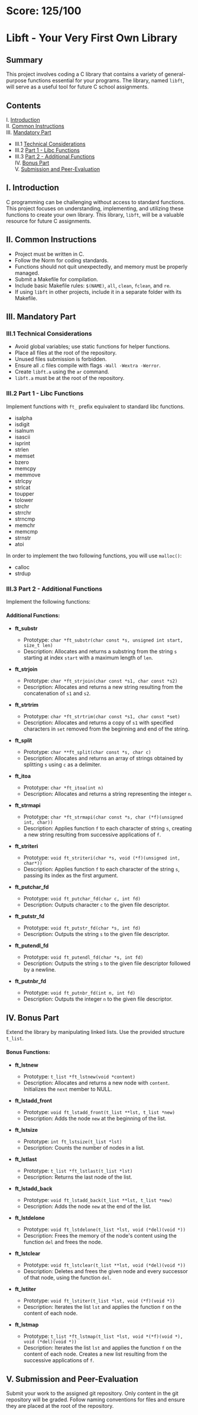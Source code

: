 # Score: 125/100

# Libft - Your Very First Own Library

## Summary
This project involves coding a C library that contains a variety of general-purpose functions essential for your programs. The library, named `libft`, will serve as a useful tool for future C school assignments.

## Contents
I. [Introduction](#introduction)  
II. [Common Instructions](#common-instructions)  
III. [Mandatory Part](#mandatory-part)  
   - III.1 [Technical Considerations](#technical-considerations)  
   - III.2 [Part 1 - Libc Functions](#part-1---libc-functions)  
   - III.3 [Part 2 - Additional Functions](#part-2---additional-functions)  
IV. [Bonus Part](#bonus-part)  
V. [Submission and Peer-Evaluation](#submission-and-peer-evaluation)

## I. Introduction
C programming can be challenging without access to standard functions. This project focuses on understanding, implementing, and utilizing these functions to create your own library. This library, `libft`, will be a valuable resource for future C assignments.

## II. Common Instructions
- Project must be written in C.
- Follow the Norm for coding standards.
- Functions should not quit unexpectedly, and memory must be properly managed.
- Submit a Makefile for compilation.
- Include basic Makefile rules: `$(NAME)`, `all`, `clean`, `fclean`, and `re`.
- If using `libft` in other projects, include it in a separate folder with its Makefile.

## III. Mandatory Part
### III.1 Technical Considerations
- Avoid global variables; use static functions for helper functions.
- Place all files at the root of the repository.
- Unused files submission is forbidden.
- Ensure all .c files compile with flags `-Wall -Wextra -Werror`.
- Create `libft.a` using the `ar` command.
- `libft.a` must be at the root of the repository.

### III.2 Part 1 - Libc Functions
Implement functions with `ft_` prefix equivalent to standard libc functions.

- isalpha
- isdigit
- isalnum
- isascii
- isprint
- strlen
- memset
- bzero
- memcpy
- memmove
- strlcpy
- strlcat
- toupper
- tolower
- strchr
- strrchr
- strncmp
- memchr
- memcmp
- strnstr
- atoi

In order to implement the two following functions, you will use `malloc()`:

- calloc
- strdup 

### III.3 Part 2 - Additional Functions
Implement the following functions:

#### Additional Functions:
- **ft_substr**
  - Prototype: `char *ft_substr(char const *s, unsigned int start, size_t len)`
  - Description: Allocates and returns a substring from the string `s` starting at index `start` with a maximum length of `len`.

- **ft_strjoin**
  - Prototype: `char *ft_strjoin(char const *s1, char const *s2)`
  - Description: Allocates and returns a new string resulting from the concatenation of `s1` and `s2`.

- **ft_strtrim**
  - Prototype: `char *ft_strtrim(char const *s1, char const *set)`
  - Description: Allocates and returns a copy of `s1` with specified characters in `set` removed from the beginning and end of the string.

- **ft_split**
  - Prototype: `char **ft_split(char const *s, char c)`
  - Description: Allocates and returns an array of strings obtained by splitting `s` using `c` as a delimiter.

- **ft_itoa**
  - Prototype: `char *ft_itoa(int n)`
  - Description: Allocates and returns a string representing the integer `n`.

- **ft_strmapi**
  - Prototype: `char *ft_strmapi(char const *s, char (*f)(unsigned int, char))`
  - Description: Applies function `f` to each character of string `s`, creating a new string resulting from successive applications of `f`.

- **ft_striteri**
  - Prototype: `void ft_striteri(char *s, void (*f)(unsigned int, char*))`
  - Description: Applies function `f` to each character of the string `s`, passing its index as the first argument.

- **ft_putchar_fd**
  - Prototype: `void ft_putchar_fd(char c, int fd)`
  - Description: Outputs character `c` to the given file descriptor.

- **ft_putstr_fd**
  - Prototype: `void ft_putstr_fd(char *s, int fd)`
  - Description: Outputs the string `s` to the given file descriptor.

- **ft_putendl_fd**
  - Prototype: `void ft_putendl_fd(char *s, int fd)`
  - Description: Outputs the string `s` to the given file descriptor followed by a newline.

- **ft_putnbr_fd**
  - Prototype: `void ft_putnbr_fd(int n, int fd)`
  - Description: Outputs the integer `n` to the given file descriptor.

## IV. Bonus Part
Extend the library by manipulating linked lists. Use the provided structure `t_list`.

#### Bonus Functions:
- **ft_lstnew**
  - Prototype: `t_list *ft_lstnew(void *content)`
  - Description: Allocates and returns a new node with `content`. Initializes the `next` member to NULL.

- **ft_lstadd_front**
  - Prototype: `void ft_lstadd_front(t_list **lst, t_list *new)`
  - Description: Adds the node `new` at the beginning of the list.

- **ft_lstsize**
  - Prototype: `int ft_lstsize(t_list *lst)`
  - Description: Counts the number of nodes in a list.

- **ft_lstlast**
  - Prototype: `t_list *ft_lstlast(t_list *lst)`
  - Description: Returns the last node of the list.

- **ft_lstadd_back**
  - Prototype: `void ft_lstadd_back(t_list **lst, t_list *new)`
  - Description: Adds the node `new` at the end of the list.

- **ft_lstdelone**
  - Prototype: `void ft_lstdelone(t_list *lst, void (*del)(void *))`
  - Description: Frees the memory of the node's content using the function `del` and frees the node.

- **ft_lstclear**
  - Prototype: `void ft_lstclear(t_list **lst, void (*del)(void *))`
  - Description: Deletes and frees the given node and every successor of that node, using the function `del`.

- **ft_lstiter**
  - Prototype: `void ft_lstiter(t_list *lst, void (*f)(void *))`
  - Description: Iterates the list `lst` and applies the function `f` on the content of each node.

- **ft_lstmap**
  - Prototype: `t_list *ft_lstmap(t_list *lst, void *(*f)(void *), void (*del)(void *))`
  - Description: Iterates the list `lst` and applies the function `f` on the content of each node. Creates a new list resulting from the successive applications of `f`.


## V. Submission and Peer-Evaluation
Submit your work to the assigned git repository. Only content in the git repository will be graded. Follow naming conventions for files and ensure they are placed at the root of the repository.

